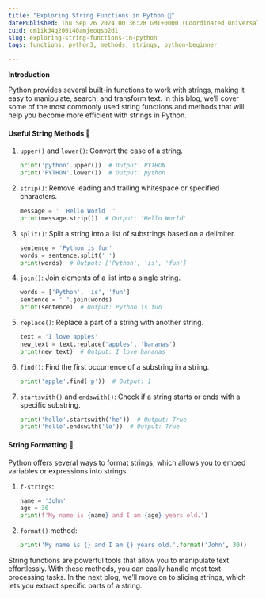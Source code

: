 ```yaml
---
title: "Exploring String Functions in Python 🧰"
datePublished: Thu Sep 26 2024 00:36:28 GMT+0000 (Coordinated Universal Time)
cuid: cm1ikd4q200140amjeoqsb2di
slug: exploring-string-functions-in-python
tags: functions, python3, methods, strings, python-beginner

---
```


**Introduction**

Python provides several built-in functions to work with strings, making it easy to manipulate, search, and transform text. In this blog, we’ll cover some of the most commonly used string functions and methods that will help you become more efficient with strings in Python.

#### Useful String Methods 🔧

1. `upper()` and `lower()`: Convert the case of a string.
    
    ```python
    print('python'.upper())  # Output: PYTHON
    print('PYTHON'.lower())  # Output: python
    ```
    
2. `strip()`: Remove leading and trailing whitespace or specified characters.
    
    ```python
    message = '  Hello World  '
    print(message.strip())  # Output: 'Hello World'
    ```
    
3. `split()`: Split a string into a list of substrings based on a delimiter.
    
    ```python
    sentence = 'Python is fun'
    words = sentence.split(' ')
    print(words)  # Output: ['Python', 'is', 'fun']
    ```
    
4. `join()`: Join elements of a list into a single string.
    
    ```python
    words = ['Python', 'is', 'fun']
    sentence = ' '.join(words)
    print(sentence)  # Output: Python is fun
    ```
    
5. `replace()`: Replace a part of a string with another string.
    
    ```python
    text = 'I love apples'
    new_text = text.replace('apples', 'bananas')
    print(new_text)  # Output: I love bananas
    ```
    
6. `find()`: Find the first occurrence of a substring in a string.
    
    ```python
    print('apple'.find('p'))  # Output: 1
    ```
    
7. `startswith()` and `endswith()`: Check if a string starts or ends with a specific substring.
    
    ```python
    print('hello'.startswith('he'))  # Output: True
    print('hello'.endswith('lo'))  # Output: True
    ```
    

#### String Formatting 🎨

Python offers several ways to format strings, which allows you to embed variables or expressions into strings.

1. `f-strings`:
    
    ```python
    name = 'John'
    age = 30
    print(f'My name is {name} and I am {age} years old.')
    ```
    
2. `format()` method:
    
    ```python
    print('My name is {} and I am {} years old.'.format('John', 30))
    ```
    

String functions are powerful tools that allow you to manipulate text effortlessly. With these methods, you can easily handle most text-processing tasks. In the next blog, we’ll move on to slicing strings, which lets you extract specific parts of a string.